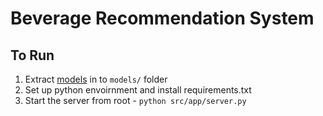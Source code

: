 # Beverage Recommendation System

## To Run

1. Extract [models](https://drive.google.com/drive/folders/10mZVUny6Aj0vQOdiCaFEtc06TC7HM3GE?usp=drive_link) in to `models/` folder
2. Set up python envoirnment and install requirements.txt
3. Start the server from root - `python src/app/server.py`